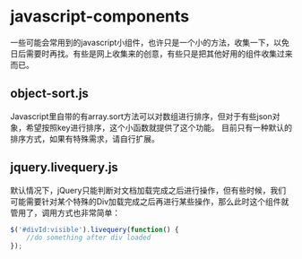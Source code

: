 # javascript-components
 一些可能会常用到的javascript小组件，也许只是一个小的方法，收集一下，以免日后需要时再找。有些是网上收集来的创意，有些只是把其他好用的组件收集过来而已。

## object-sort.js
Javascript里自带的有array.sort方法可以对数组进行排序，但对于有些json对象，希望按照key进行排序，这个小函数就提供了这个功能。
目前只有一种默认的排序方式，如果有特殊需求，请自行扩展。

## jquery.livequery.js
默认情况下，jQuery只能判断对文档加载完成之后进行操作，但有些时候，我们可能需要针对某个特殊的Div加载完成之后再进行某些操作，那么此时这个组件就管用了，调用方式也非常简单：
```javascript
$('#divId:visible').livequery(function() {
	//do something after div loaded
});
```